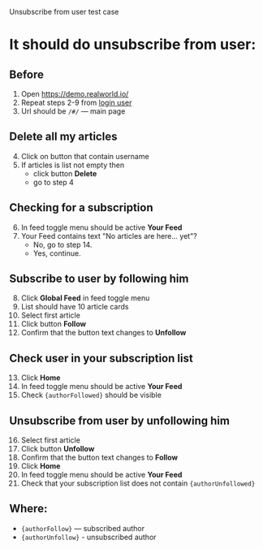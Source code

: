 Unsubscribe from user test case

# It should do unsubscribe from user:

## Before

1. Open https://demo.realworld.io/
2. Repeat steps 2-9 from [login user](/test_cases/login_user.md)
3. Url should be `/#/` — main page

## Delete all my articles

4. Click on button that contain username
5. If articles is list not empty then
    * click button **Delete**
    * go to step 4

## Checking for a subscription

6.  In feed toggle menu should be active **Your Feed**
7.  Your Feed contains text "No articles are here... yet"?
    * No, go to step 14.
    * Yes, continue.

## Subscribe to user by following him

8. Click **Global Feed** in feed toggle menu
9. List should have 10 article cards
10. Select first article
11. Click button **Follow**
12. Confirm that the button text changes to **Unfollow**

## Check user in your subscription list

13. Click **Home**
14. In feed toggle menu should be active **Your Feed**
15. Check `{authorFollowed}` should be visible

## Unsubscribe from user by unfollowing him

16. Select first article    
17. Click button **Unfollow**
16. Confirm that the button text changes to **Follow**
18. Click **Home**
19. In feed toggle menu should be active **Your Feed**
20. Check that your subscription list does not contain `{authorUnfollowed}`

## Where:

- `{authorFollow}` — subscribed author
- `{authorUnfollow}` - unsubscribed author
